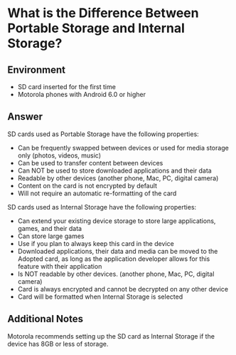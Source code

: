 # What is the Difference Between Portable Storage and Internal Storage?

## Environment

- SD card inserted for the first time
- Motorola phones with Android 6.0 or higher

## Answer

SD cards used as Portable Storage have the following properties:

- Can be frequently swapped between devices or used for media storage only (photos, videos, music)
- Can be used to transfer content between devices
- Can NOT be used to store downloaded applications and their data 
- Readable by other devices (another phone, Mac, PC, digital camera)
- Content on the card is not encrypted by default
- Will not require an automatic re-formatting of the card

SD cards used as Internal Storage have the following properties:

- Can extend your existing device storage to store large applications, games, and their data
- Can store large games
- Use if you plan to always keep this card in the device
- Downloaded applications, their data and media can be moved to the Adopted card, as long as the application developer allows for this feature with their application
- Is NOT readable by other devices. (another phone, Mac, PC, digital camera)
- Card is always encrypted and cannot be decrypted on any other device
- Card will be formatted when Internal Storage is selected

## Additional Notes

Motorola recommends setting up the SD card as Internal Storage if the device has 8GB or less of storage.